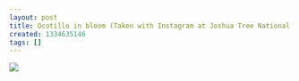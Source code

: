 ```yaml
---
layout: post
title: Ocotillo in bloom (Taken with Instagram at Joshua Tree National Park)
created: 1334635146
tags: []
---
```

![](http://30.media.tumblr.com/tumblr_m2lv2i8uZR1rsr8w3o1_500.jpg)


